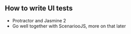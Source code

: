 ## How to write UI tests

- Protractor and Jasmine 2
- Go well together with ScenariooJS, more on that later